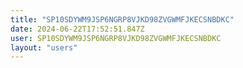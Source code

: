 ```yaml
---
title: "SP10SDYWM9JSP6NGRP8VJKD98ZVGWMFJKECSNBDKC"
date: 2024-06-22T17:52:51.847Z
user: SP10SDYWM9JSP6NGRP8VJKD98ZVGWMFJKECSNBDKC
layout: "users"
---
```

    
